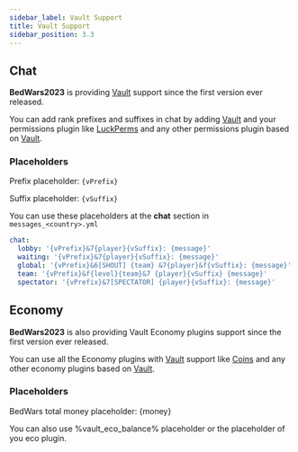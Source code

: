 ```yaml
---
sidebar_label: Vault Support
title: Vault Support
sidebar_position: 3.3
---
```

## Chat
**BedWars2023** is providing [Vault](https://dev.bukkit.org/projects/vault) support since the first version ever released. 

You can add rank prefixes and suffixes in chat by adding [Vault](https://dev.bukkit.org/projects/vault) and your permissions plugin like [LuckPerms](https://www.spigotmc.org/resources/luckperms.28140/) and any other permissions plugin based on [Vault](https://dev.bukkit.org/projects/vault).



### Placeholders
Prefix placeholder: `{vPrefix}`

Suffix placeholder: `{vSuffix}`

You can use these placeholders at the **chat** section in `messages_<country>.yml`

```yaml
chat:
  lobby: '{vPrefix}&7{player}{vSuffix}: {message}'
  waiting: '{vPrefix}&7{player}{vSuffix}: {message}'
  global: '{vPrefix}&6[SHOUT] {team} &7{player}&f{vSuffix}: {message}'
  team: '{vPrefix}&f{level}{team}&7 {player}{vSuffix} {message}'
  spectator: '{vPrefix}&7[SPECTATOR] {player}{vSuffix}: {message}'
```

## Economy
**BedWars2023** is also providing Vault Economy plugins support since the first version ever released.

You can use all the Economy plugins with [Vault](https://dev.bukkit.org/projects/vault) support like [Coins](https://www.spigotmc.org/resources/coins-1-8-x-1-12-x-mysql-sqlite-api.48536/) and any other economy plugins based on [Vault](https://dev.bukkit.org/projects/vault).

### Placeholders
BedWars total money placeholder: {money}

You can also use %vault_eco_balance% placeholder or the placeholder of you eco plugin.
